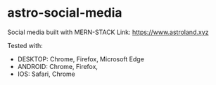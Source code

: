 # astro-social-media
Social media built with MERN-STACK
Link: https://www.astroland.xyz

Tested with:
- DESKTOP: Chrome, Firefox, Microsoft Edge
- ANDROID: Chrome, Firefox,
- IOS: Safari, Chrome
